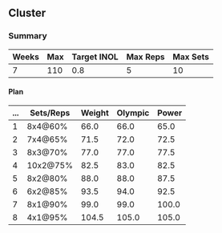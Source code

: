 ## Cluster

### Summary

Weeks | Max | Target INOL | Max Reps | Max Sets
--- | --- | --- | --- | ---
7 | 110 | 0.8 | 5 | 10

#### Plan

 ... | Sets/Reps | Weight | Olympic | Power
--- | --- | --- | --- | ---
1 | 8x4@60% | 66.0 | 66.0 | 65.0
2 | 7x4@65% | 71.5 | 72.0 | 72.5
3 | 8x3@70% | 77.0 | 77.0 | 77.5
4 | 10x2@75% | 82.5 | 83.0 | 82.5
5 | 8x2@80% | 88.0 | 88.0 | 87.5
6 | 6x2@85% | 93.5 | 94.0 | 92.5
7 | 8x1@90% | 99.0 | 99.0 | 100.0
8 | 4x1@95% | 104.5 | 105.0 | 105.0

